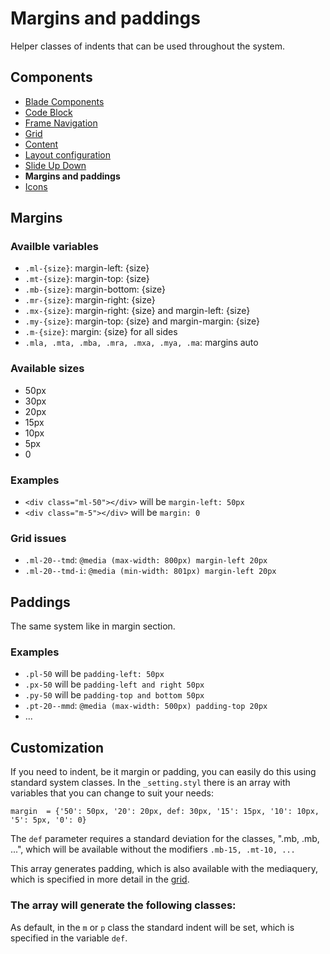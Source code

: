 # Margins and paddings

Helper classes of indents that can be used throughout the system.

## Components
- [Blade Components](./components.md)
- [Code Block](./code-block.md)
- [Frame Navigation](./frame-nav.md)
- [Grid](./grid.md)
- [Content](./classes.md)
- [Layout configuration](./layout-config.md)
- [Slide Up Down](./slide-up-down.md)
- **Margins and paddings**
- [Icons](./icons.md)

## Margins

### Availble variables
- `.ml-{size}`: margin-left: {size}
- `.mt-{size}`: margin-top: {size}
- `.mb-{size}`: margin-bottom: {size}
- `.mr-{size}`: margin-right: {size}
- `.mx-{size}`: margin-right: {size} and margin-left: {size}
- `.my-{size}`: margin-top: {size} and margin-margin: {size}
- `.m-{size}`: margin: {size} for all sides
- `.mla, .mta, .mba, .mra, .mxa, .mya, .ma`: margins auto

### Available sizes
- 50px
- 30px
- 20px
- 15px
- 10px
- 5px
- 0

### Examples
- `<div class="ml-50"></div>` will be `margin-left: 50px`
- `<div class="m-5"></div>` will be `margin: 0`

### Grid issues

- `.ml-20--tmd`: `@media (max-width: 800px) margin-left 20px`
- `.ml-20--tmd-i`: `@media (min-width: 801px) margin-left 20px`

## Paddings
The same system like in margin section.

### Examples
- `.pl-50` will be `padding-left: 50px`
- `.px-50` will be `padding-left and right 50px`
- `.py-50` will be `padding-top and bottom 50px`
- `.pt-20--mmd`: `@media (max-width: 500px) padding-top 20px`
- ...

## Customization
If you need to indent, be it margin or padding, you can easily do this using standard system classes.
In the ```_setting.styl``` there is an array with variables that you can change to suit your needs:

```stylus
margin  = {'50': 50px, '20': 20px, def: 30px, '15': 15px, '10': 10px, '5': 5px, '0': 0}
```
The ```def``` parameter requires a standard deviation for the classes, ".mb, .mb, ...", which will be available without the modifiers ```.mb-15, .mt-10, ...```

This array generates padding, which is also available with the mediaquery, which is specified in more detail in the [grid](grid.md).

### The array will generate the following classes:

As default, in the ```m``` or ```p``` class the standard indent will be set, which is specified in the variable ```def```.

